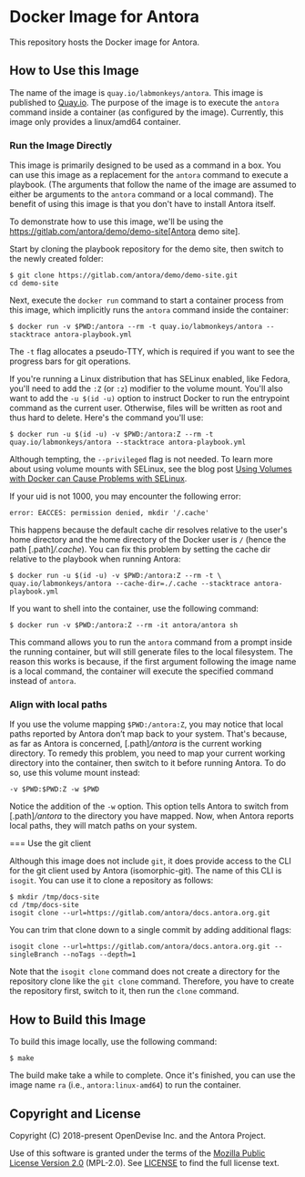 # Docker Image for Antora

This repository hosts the Docker image for Antora. 

## How to Use this Image

The name of the image is `quay.io/labmonkeys/antora`.
This image is published to [Quay.io](https://quay.io/repository/labmonkeys/antora).
The purpose of the image is to execute the `antora` command inside a container (as configured by the image).
Currently, this image only provides a linux/amd64 container.

### Run the Image Directly

This image is primarily designed to be used as a command in a box.
You can use this image as a replacement for the `antora` command to execute a playbook.
(The arguments that follow the name of the image are assumed to either be arguments to the `antora` command or a local command).
The benefit of using this image is that you don't have to install Antora itself.

To demonstrate how to use this image, we'll be using the https://gitlab.com/antora/demo/demo-site[Antora demo site].

Start by cloning the playbook repository for the demo site, then switch to the newly created folder:

```
$ git clone https://gitlab.com/antora/demo/demo-site.git
cd demo-site
```

Next, execute the `docker run` command to start a container process from this image, which implicitly runs the `antora` command inside the container:

```
$ docker run -v $PWD:/antora --rm -t quay.io/labmonkeys/antora --stacktrace antora-playbook.yml
```

The `-t` flag allocates a pseudo-TTY, which is required if you want to see the progress bars for git operations.

If you're running a Linux distribution that has SELinux enabled, like Fedora, you'll need to add the `:Z` (or `:z`) modifier to the volume mount.
You'll also want to add the `-u $(id -u)` option to instruct Docker to run the entrypoint command as the current user.
Otherwise, files will be written as root and thus hard to delete.
Here's the command you'll use:

```
$ docker run -u $(id -u) -v $PWD:/antora:Z --rm -t quay.io/labmonkeys/antora --stacktrace antora-playbook.yml
```

Although tempting, the `--privileged` flag is not needed.
To learn more about using volume mounts with SELinux, see the blog post [Using Volumes with Docker can Cause Problems with SELinux](http://www.projectatomic.io/blog/2015/06/using-volumes-with-docker-can-cause-problems-with-selinux/).

If your uid is not 1000, you may encounter the following error:

```
error: EACCES: permission denied, mkdir '/.cache'
```

This happens because the default cache dir resolves relative to the user's home directory and the home directory of the Docker user is `/` (hence the path [.path]_/.cache_).
You can fix this problem by setting the cache dir relative to the playbook when running Antora:

```
$ docker run -u $(id -u) -v $PWD:/antora:Z --rm -t \
quay.io/labmonkeys/antora --cache-dir=./.cache --stacktrace antora-playbook.yml
```

If you want to shell into the container, use the following command:

```
$ docker run -v $PWD:/antora:Z --rm -it antora/antora sh
```

This command allows you to run the `antora` command from a prompt inside the running container, but will still generate files to the local filesystem.
The reason this works is because, if the first argument following the image name is a local command, the container will execute the specified command instead of `antora`.

### Align with local paths

If you use the volume mapping `$PWD:/antora:Z`, you may notice that local paths reported by Antora don’t map back to your system.
That's because, as far as Antora is concerned, [.path]_/antora_ is the current working directory.
To remedy this problem, you need to map your current working directory into the container, then switch to it before running Antora.
To do so, use this volume mount instead:

```
-v $PWD:$PWD:Z -w $PWD
```

Notice the addition of the `-w` option.
This option tells Antora to switch from [.path]_/antora_ to the directory you have mapped.
Now, when Antora reports local paths, they will match paths on your system.

=== Use the git client

Although this image does not include `git`, it does provide access to the CLI for the git client used by Antora (isomorphic-git).
The name of this CLI is `isogit`.
You can use it to clone a repository as follows:

```
$ mkdir /tmp/docs-site
cd /tmp/docs-site
isogit clone --url=https://gitlab.com/antora/docs.antora.org.git
```

You can trim that clone down to a single commit by adding additional flags:

```
isogit clone --url=https://gitlab.com/antora/docs.antora.org.git --singleBranch --noTags --depth=1
```

Note that the `isogit clone` command does not create a directory for the repository clone like the `git clone` command.
Therefore, you have to create the repository first, switch to it, then run the `clone` command.

## How to Build this Image

To build this image locally, use the following command:

```
$ make
```

The build make take a while to complete.
Once it's finished, you can use the image name `ra` (i.e., `antora:linux-amd64`) to run the container.

## Copyright and License

Copyright (C) 2018-present OpenDevise Inc. and the Antora Project.

Use of this software is granted under the terms of the [Mozilla Public License Version 2.0](https://www.mozilla.org/en-US/MPL/2.0/) (MPL-2.0).
See [LICENSE](https://www.mozilla.org/en-US/MPL/2.0/) to find the full license text.
